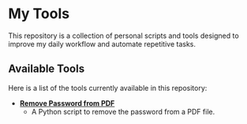 # My Tools

This repository is a collection of personal scripts and tools designed to improve my daily workflow and automate repetitive tasks.

## Available Tools

Here is a list of the tools currently available in this repository:

- **[Remove Password from PDF](./Remove_Password_Pdf/)**
    - A Python script to remove the password from a PDF file.
